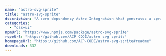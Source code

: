 ```yaml
---
name: "astro-svg-sprite"
title: "astro-svg-sprite"
description: "A zero-dependency Astro Integration that generates a sprite.svg from SVG files in your Astro project."
categories:
  - "css+ui"
npmUrl: "https://www.npmjs.com/package/astro-svg-sprite"
repoUrl: "https://github.com/ACP-CODE/astro-svg-sprite"
homepageUrl: "https://github.com/ACP-CODE/astro-svg-sprite#readme"
downloads: 332
---
```

